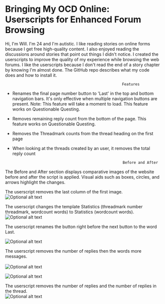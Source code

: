# Bringing My OCD Online: Userscripts for Enhanced Forum Browsing

 Hi, I'm Will. I'm 24 and I'm autistic. I like reading stories on online forms because I get free high-quality content. I also enjoyed reading the discussions around stories that point out things I didn't notice. I created the userscripts to improve the quality of my experience while browsing the web forums. I like the userscripts because I don't read the end of a story chapter by knowing I'm almost done. The GitHub repo describes what my code does and how to install it.		

                                                         Features		

 * Renames the final page number button to 'Last' in the top and bottom navigation bars. It's  only effective when multiple navigation buttons are present. Note: This feature will take a moment to load. This feature works on Questionable Questing.		
 * Removes remaining reply count from the bottom of the page. This feature works on Questionable Questing.		
 * Removes the Threadmark counts from the thread heading on the first page		
 * When looking at the threads created by an user, it removes the total reply count		

                                                         Before and After		
 The Before and After section displays comparative images of the website before and after the script is applied. Visual aids such as boxes, circles, and arrows highlight the changes.		

 The userscript removes the last column of the first image.		
 ![Optional alt text](https://github.com/wkrouse/Bringing-My-OCD-Online/blob/main/images/1st%20threadmark%20count%20removal.png?raw=true)


 The userscript changes the template Statistics (threadmark number threadmark, wordcount words) to Statistics (wordcount words). 		
 ![Optional alt text](https://github.com/wkrouse/Bringing-My-OCD-Online/blob/main/images/2nd%20Threadmark%20count%20removal.png?raw=true)	

 The userscript renames the button right before the next button to the word Last. 		

   ![Optional alt text](https://github.com/wkrouse/Bringing-My-OCD-Online/blob/main/images/Rename%20last%20page%20button.png?raw=true)	

 The userscript removes the number of replies then the words more messages.<br>		
 ![Optional alt text](https://github.com/wkrouse/Bringing-My-OCD-Online/blob/main/images/remaining%20reply%20count%20remover%20horizontal.png?raw=true)	

![Optional alt text](https://github.com/wkrouse/Bringing-My-OCD-Online/blob/main/images/remaining%20reply%20count%20remover%20vertical.png?raw=true)	

 The userscript removes the number of replies and the number of replies in the thread.		
 ![Optional alt text](https://github.com/wkrouse/Bringing-My-OCD-Online/blob/main/images/2nd%20Threadmark%20count%20remover.png?raw=true)	
 

